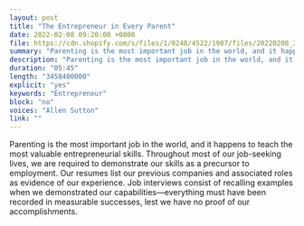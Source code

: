 ```yaml
---
layout: post
title: "The Entrepreneur in Every Parent"
date: 2022-02-08 09:20:00 +0800
file: https://cdn.shopify.com/s/files/1/0248/4522/1987/files/20220208_2.mp3?v=1644375053
summary: "Parenting is the most important job in the world, and it happens to teach the most valuable entrepreneurial skills. Throughout most of our job-seeking lives, we are required to demonstrate our skills as a precursor to employment. Our resumes list our previous companies and associated roles as evidence of our experience. Job interviews consist of recalling examples when we demonstrated our capabilities—everything must have been recorded in measurable successes, lest we have no proof of our accomplishments."
description: "Parenting is the most important job in the world, and it happens to teach the most valuable entrepreneurial skills. Throughout most of our job-seeking lives, we are required to demonstrate our skills as a precursor to employment. Our resumes list our previous companies and associated roles as evidence of our experience. Job interviews consist of recalling examples when we demonstrated our capabilities—everything must have been recorded in measurable successes, lest we have no proof of our accomplishments."
duration: "05:45"
length: "3458400000"
explicit: "yes"
keywords: "Entrepreneur"
block: "no"
voices: "Allen Sutton"
link: ""
---
```


Parenting is the most important job in the world, and it happens to teach the most valuable entrepreneurial skills. Throughout most of our job-seeking lives, we are required to demonstrate our skills as a precursor to employment. Our resumes list our previous companies and associated roles as evidence of our experience. Job interviews consist of recalling examples when we demonstrated our capabilities—everything must have been recorded in measurable successes, lest we have no proof of our accomplishments.
